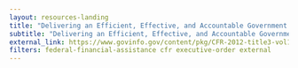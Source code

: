 ```yaml
---
layout: resources-landing
title: "Delivering an Efficient, Effective, and Accountable Government "
subtitle: "Delivering an Efficient, Effective, and Accountable Government " 
external_link: https://www.govinfo.gov/content/pkg/CFR-2012-title3-vol1/pdf/CFR-2012-title3-vol1-eo13576.pdf
filters: federal-financial-assistance cfr executive-order external
---
```

